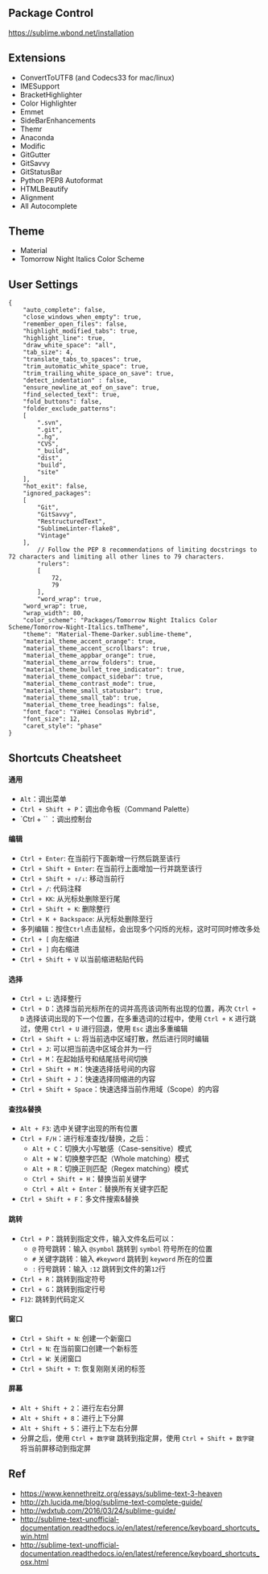 ## Package Control
https://sublime.wbond.net/installation

## Extensions
- ConvertToUTF8 (and Codecs33 for mac/linux)
- IMESupport
- BracketHighlighter
- Color Highlighter
- Emmet
- SideBarEnhancements
- Themr
- Anaconda
- Modific
- GitGutter
- GitSavvy
- GitStatusBar
- Python PEP8 Autoformat
- HTMLBeautify
- Alignment
- All Autocomplete

## Theme
- Material
- Tomorrow Night Italics Color Scheme

## User Settings

```
{
	"auto_complete": false,
	"close_windows_when_empty": true,
	"remember_open_files": false,
	"highlight_modified_tabs": true,
	"highlight_line": true,
	"draw_white_space": "all",
	"tab_size": 4,
	"translate_tabs_to_spaces": true,
	"trim_automatic_white_space": true,
	"trim_trailing_white_space_on_save": true,
	"detect_indentation" : false,
	"ensure_newline_at_eof_on_save": true,
	"find_selected_text": true,
	"fold_buttons": false,
	"folder_exclude_patterns":
	[
		".svn",
		".git",
		".hg",
		"CVS",
		"_build",
		"dist",
		"build",
		"site"
	],
	"hot_exit": false,
	"ignored_packages":
	[
		"Git",
		"GitSavvy",
		"RestructuredText",
		"SublimeLinter-flake8",
		"Vintage"
	],
        // Follow the PEP 8 recommendations of limiting docstrings to 72 characters and limiting all other lines to 79 characters.
        "rulers":
        [
            72,
            79
        ],
        "word_wrap": true,
	"word_wrap": true,
	"wrap_width": 80,
	"color_scheme": "Packages/Tomorrow Night Italics Color Scheme/Tomorrow-Night-Italics.tmTheme",
	"theme": "Material-Theme-Darker.sublime-theme",
	"material_theme_accent_orange": true,
	"material_theme_accent_scrollbars": true,
	"material_theme_appbar_orange": true,
	"material_theme_arrow_folders": true,
	"material_theme_bullet_tree_indicator": true,
	"material_theme_compact_sidebar": true,
	"material_theme_contrast_mode": true,
	"material_theme_small_statusbar": true,
	"material_theme_small_tab": true,
	"material_theme_tree_headings": false,
	"font_face": "YaHei Consolas Hybrid",
	"font_size": 12,
	"caret_style": "phase"
}
```

## Shortcuts Cheatsheet
#### 通用
- `Alt`：调出菜单
- `Ctrl + Shift + P`：调出命令板（Command Palette）
- `Ctrl + `` ：调出控制台

#### 编辑
- `Ctrl + Enter`: 在当前行下面新增一行然后跳至该行
- `Ctrl + Shift + Enter`: 在当前行上面增加一行并跳至该行
- `Ctrl + Shift + ↑/↓`: 移动当前行
- `Ctrl + /`: 代码注释
- `Ctrl + KK`: 从光标处删除至行尾
- `Ctrl + Shift + K`: 删除整行
- `Ctrl + K + Backspace`: 从光标处删除至行
- 多列编辑：按住`Ctrl`点击鼠标，会出现多个闪烁的光标，这时可同时修改多处
- `Ctrl + [` 向左缩进
- `Ctrl + ]` 向右缩进
- `Ctrl + Shift + V` 以当前缩进粘贴代码

#### 选择
- `Ctrl + L`: 选择整行
- `Ctrl + D`：选择当前光标所在的词并高亮该词所有出现的位置，再次 `Ctrl + D` 选择该词出现的下一个位置，在多重选词的过程中，使用 `Ctrl + K` 进行跳过，使用 `Ctrl + U` 进行回退，使用 `Esc` 退出多重编辑
- `Ctrl + Shift + L`: 将当前选中区域打散，然后进行同时编辑
- `Ctrl + J`: 可以把当前选中区域合并为一行
- `Ctrl + M`：在起始括号和结尾括号间切换
- `Ctrl + Shift + M`：快速选择括号间的内容
- `Ctrl + Shift + J`：快速选择同缩进的内容
- `Ctrl + Shift + Space`：快速选择当前作用域（Scope）的内容

#### 查找&替换
- `Alt + F3`: 选中关键字出现的所有位置
- `Ctrl + F/H`：进行标准查找/替换，之后：
    - `Alt + C`：切换大小写敏感（Case-sensitive）模式
    - `Alt + W`：切换整字匹配（Whole matching）模式
    - `Alt + R`：切换正则匹配（Regex matching）模式
    - `Ctrl + Shift + H`：替换当前关键字
    - `Ctrl + Alt + Enter`：替换所有关键字匹配
- `Ctrl + Shift + F`：多文件搜索&替换

#### 跳转
- `Ctrl + P`：跳转到指定文件，输入文件名后可以：
    - `@` 符号跳转：输入 `@symbol` 跳转到 `symbol` 符号所在的位置
    - `#` 关键字跳转：输入 `#keyword` 跳转到 `keyword` 所在的位置
    - `:` 行号跳转：输入 `:12` 跳转到文件的第`12`行
- `Ctrl + R`：跳转到指定符号
- `Ctrl + G`：跳转到指定行号
- `F12`: 跳转到代码定义

#### 窗口
- `Ctrl + Shift + N`: 创建一个新窗口
- `Ctrl + N`: 在当前窗口创建一个新标签
- `Ctrl + W`: 关闭窗口
- `Ctrl + Shift + T`: 恢复刚刚关闭的标签

#### 屏幕
- `Alt + Shift + 2`：进行左右分屏
- `Alt + Shift + 8`：进行上下分屏
- `Alt + Shift + 5`：进行上下左右分屏
- 分屏之后，使用 `Ctrl + 数字键` 跳转到指定屏，使用 `Ctrl + Shift + 数字键` 将当前屏移动到指定屏

## Ref
- https://www.kennethreitz.org/essays/sublime-text-3-heaven
- http://zh.lucida.me/blog/sublime-text-complete-guide/
- http://wdxtub.com/2016/03/24/sublime-guide/
- http://sublime-text-unofficial-documentation.readthedocs.io/en/latest/reference/keyboard_shortcuts_win.html
- http://sublime-text-unofficial-documentation.readthedocs.io/en/latest/reference/keyboard_shortcuts_osx.html

